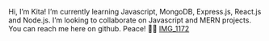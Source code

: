 Hi, I’m Kita!
I’m currently learning Javascript, MongoDB, Express.js, React.js and Node.js. I’m looking to collaborate on Javascript and MERN projects. You can reach me here on github. Peace! ✌🏽
[IMG_1172](https://user-images.githubusercontent.com/33188711/123330719-fd867e00-d503-11eb-981c-e06bfd581079.GIF)
